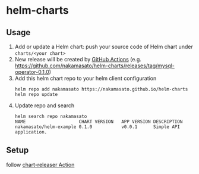 # helm-charts

## Usage

1. Add or update a Helm chart: push your source code of Helm chart under `charts/<your chart>`
1. New release will be created by [GitHub Actions](https://github.com/nakamasato/helm-charts/blob/main/.github/workflows/release.yaml) (e.g. https://github.com/nakamasato/helm-charts/releases/tag/mysql-operator-0.1.0)
1. Add this helm chart repo to your helm client configuration
    ```
    helm repo add nakamasato https://nakamasato.github.io/helm-charts
    helm repo update
    ```
1. Update repo and search
    ```
    helm search repo nakamasato
    NAME                   	CHART VERSION	APP VERSION	DESCRIPTION
    nakamasato/helm-example	0.1.0        	v0.0.1     	Simple API application.
    ```
    
## Setup

follow [chart-releaser Action](https://github.com/marketplace/actions/helm-chart-releaser#pre-requisites)

